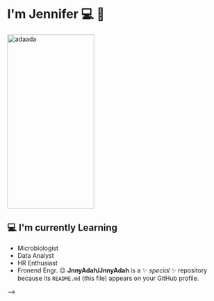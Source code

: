 # I'm Jennifer 💻 👋

<img src="https://user-images.githubusercontent.com/114662139/197970631-235ede32-3055-47f5-8001-2049b5e9ebb7.jpg" alt="adaada" width="200" height="400">


## 💻 I'm currently Learning

- Microbiologist
- Data Analyst
- HR Enthusiast
- Fronend Engr. 😉
**JnnyAdah/JnnyAdah** is a ✨ _special_ ✨ repository because its `README.md` (this file) appears on your GitHub profile.



-->
